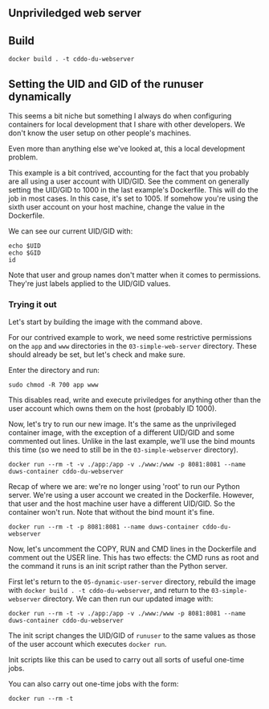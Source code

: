 ## Unpriviledged web server

## Build

```
docker build . -t cddo-du-webserver
```

## Setting the UID and GID of the runuser dynamically

This seems a bit niche but something I always do when configuring containers for local development that I share with other developers. We don't know the user setup on other people's machines.

Even more than anything else we've looked at, this a local development problem.

This example is a bit contrived, accounting for the fact that you probably are all using a user account with UID/GID. See the comment on generally setting the UID/GID to 1000 in the last example's Dockerfile. This will do the job in most cases. In this case, it's set to 1005. If somehow you're using the sixth user account on your host machine, change the value in the Dockerfile.

We can see our current UID/GID with:

```
echo $UID
echo $GID
id
```

Note that user and group names don't matter when it comes to permissions. They're just labels applied to the UID/GID values.

### Trying it out

Let's start by building the image with the command above.

For our contrived example to work, we need some restrictive permissions on the `app` and `www` directories in the `03-simple-web-server` directory. These should already be set, but let's check and make sure.

Enter the directory and run:

```
sudo chmod -R 700 app www 
```

This disables read, write and execute priviledges for anything other than the user account which owns them on the host (probably ID 1000).

Now, let's try to run our new image. It's the same as the unprivileged container image, with the exception of a different UID/GID and some commented out lines. Unlike in the last example, we'll use the bind mounts this time (so we need to still be in the `03-simple-webserver` directory).

```
docker run --rm -t -v ./app:/app -v ./www:/www -p 8081:8081 --name duws-container cddo-du-webserver
```

Recap of where we are: we're no longer using 'root' to run our Python server. We're using a user account we created in the Dockerfile. However, that user and the host machine user have a different UID/GID. So the container won't run. Note that without the bind mount it's fine.

```
docker run --rm -t -p 8081:8081 --name duws-container cddo-du-webserver
```
 
Now, let's uncomment the COPY, RUN and CMD lines in the Dockerfile and comment out the USER line. This has two effects: the CMD runs as root and the command it runs is an init script rather than the Python server.

First let's return to the `05-dynamic-user-server` directory, rebuild the image with `docker build . -t cddo-du-webserver`, and return
to the `03-simple-webserver` directory. We can then run our updated image with:

```
docker run --rm -t -v ./app:/app -v ./www:/www -p 8081:8081 --name duws-container cddo-du-webserver
```

The init script changes the UID/GID of `runuser` to the same values as those of the user account which executes `docker run`.

Init scripts like this can be used to carry out all sorts of useful one-time jobs. 

You can also carry out one-time jobs with the form:

```
docker run --rm -t 
```
